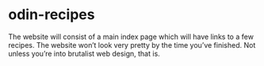 
# odin-recipes

The website will consist of a main index page which will have links to a few recipes. The website won’t look very pretty by the time you’ve finished. Not unless you’re into brutalist web design, that is.
